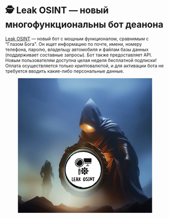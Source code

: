 # 🕵️ Leak OSINT — новый многофункциональны бот деанона

[Leak OSINT](https://ok.me/QsQF1) — новый бот с мощным функционалом, сравнимым с "Глазом Бога". Он ищет информацию по почте, имени, номеру телефона, паролю, владельцу автомобиля и файлам базы данных (поддерживает составные запросы). Бот также предоставляет API. Новым пользователям доступна целая неделя бесплатной подписки! Оплата осуществляется только криптовалютой, и для активации бота не требуется вводить какие-либо персональные данные.&#x20;

<figure><img src=".gitbook/assets/ls.jpeg" alt=""><figcaption></figcaption></figure>
